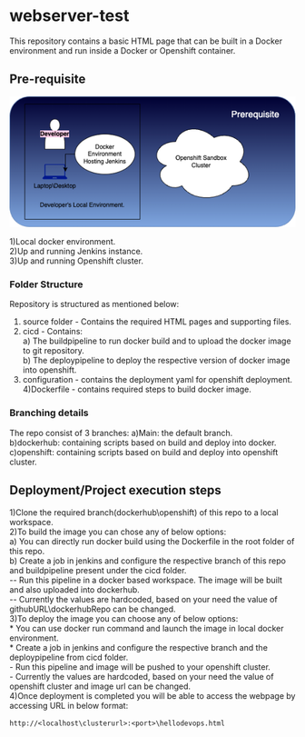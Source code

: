 # webserver-test

This repository contains a basic HTML page that can be built in a Docker environment and run inside a Docker or Openshift container.

## Pre-requisite

![alt text](./documents/PreRequisite.png)

1)Local docker environment.  
2)Up and running Jenkins instance.  
3)Up and running Openshift cluster.  

### Folder Structure

Repository is structured as mentioned below:
1) source folder - Contains the required HTML pages and supporting files.  
2) cicd - Contains:  
        a) The buildpipeline to run docker build and to upload the docker image to git repository.  
        b) The deploypipeline to deploy the respective version of docker image into openshift.  
3) configuration - contains the deployment yaml for openshift deployment.  
4)Dockerfile - contains required steps to build docker image.  

### Branching details
The repo consist of 3 branches:
        a)Main: the default branch.  
        b)dockerhub: containing scripts based on build and deploy into docker.  
        c)openshift: containing scripts based on build and deploy into openshift cluster.  
 
## Deployment/Project execution steps
1)Clone the required branch(dockerhub\openshift) of this repo to a local workspace.  
2)To build the image you can chose any of below options:  
        a) You can directly run docker build using the Dockerfile in the root folder of this repo.  
        b) Create a job in jenkins and configure the respective branch of this repo and buildpipeline present under the cicd folder.  
                -- Run this pipeline in a docker based workspace. The image will be built and also uploaded into dockerhub.  
                -- Currently the values are hardcoded, based on your need the value of githubURL\dockerhubRepo can be changed.  
3)To deploy the image you can choose any of below options:  
        * You can use docker run command and launch the image in local docker environment.  
        * Create a job in jenkins and configure the respective branch and the deploypipeline from cicd folder.  
                - Run this pipeline and image will be pushed to your openshift cluster.  
                - Currently the values are hardcoded, based on your need the value of openshift cluster and image url can be changed.  
4)Once deployment is completed you will be able to access the webpage by accessing URL in below format:  
 ```shell
http://<localhost\clusterurl>:<port>\hellodevops.html
```
